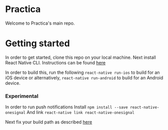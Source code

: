 # Practica

Welcome to Practica's main repo.

# Getting started
In order to get started, clone this repo on your local machine.
Next install React Native CLI. Instructions can be found [here](https://www.npmjs.com/package/react-native-cli)

In order to build this, run the following
`react-native run-ios` to build for an iOS device or alternatively,
`react-native run-android` to build for an Android device.


### Experimental

In order to run push notifications
Install `npm install --save react-native-onesignal`
And link `react-native link react-native-onesignal`

Next fix your build path as described [here](https://github.com/geektimecoil/react-native-onesignal#adding-search-paths)

